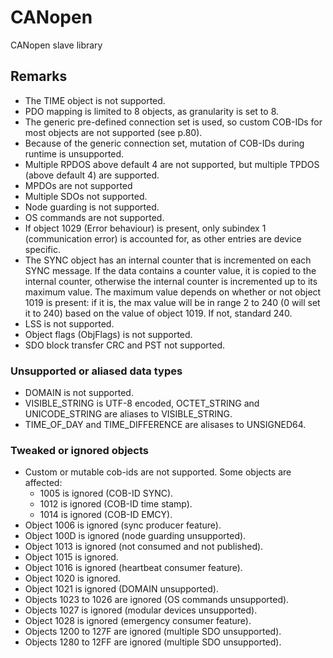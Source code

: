 # CANopen
CANopen slave library

## Remarks
- The TIME object is not supported.
- PDO mapping is limited to 8 objects, as granularity is set to 8.
- The generic pre-defined connection set is used, so custom COB-IDs for most objects are not supported (see p.80).
- Because of the generic connection set, mutation of COB-IDs during runtime is unsupported.
- Multiple RPDOS above default 4 are not supported, but multiple TPDOS (above default 4) are supported.
- MPDOs are not supported
- Multiple SDOs not supported.
- Node guarding is not supported.
- OS commands are not supported.
- If object 1029 (Error behaviour) is present, only subindex 1 (communication error) is accounted for, as other entries are device specific.
- The SYNC object has an internal counter that is incremented on each SYNC message. If the data contains a counter value, it is copied to the internal counter, otherwise the internal counter is incremented up to its maximum value.
The maximum value depends on whether or not object 1019 is present: if it is, the max value will be in range 2 to 240 (0 will set it to 240) based on the value of object 1019. If not, standard 240.
- LSS is not supported.
- Object flags (ObjFlags) is not supported.
- SDO block transfer CRC and PST not supported.
### Unsupported or aliased data types
- DOMAIN is not supported.
- VISIBLE_STRING is UTF-8 encoded, OCTET_STRING and UNICODE_STRING are aliases to VISIBLE_STRING.
- TIME_OF_DAY and TIME_DIFFERENCE are alisases to UNSIGNED64.
### Tweaked or ignored objects
- Custom or mutable cob-ids are not supported. Some objects are affected:
    - 1005 is ignored (COB-ID SYNC).
    - 1012 is ignored (COB-ID time stamp).
    - 1014 is ignored (COB-ID EMCY).
- Object 1006 is ignored (sync producer feature).
- Object 100D is ignored (node guarding unsupported).
- Object 1013 is ignored (not consumed and not published).
- Object 1015 is ignored.
- Object 1016 is ignored (heartbeat consumer feature).
- Object 1020 is ignored.
- Object 1021 is ignored (DOMAIN unsupported).
- Objects 1023 to 1026 are ignored (OS commands unsupported).
- Objects 1027 is ignored (modular devices unsupported).
- Object 1028 is ignored (emergency consumer feature).
- Objects 1200 to 127F are ignored (multiple SDO unsupported).
- Objects 1280 to 12FF are ignored (multiple SDO unsupported).
